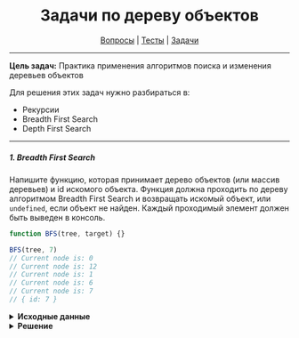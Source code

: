 <div align="center">

# Задачи по дереву объектов

[Вопросы](https://github.com/dollaween/javascript-questions)
|
[Тесты](https://github.com/dollaween/javascript-tests)
|
[Задачи](https://github.com/dollaween/javascript-tasks)

</div>

---

**Цель задач:** Практика применения алгоритмов поиска и изменения деревьев объектов

Для решения этих задач нужно разбираться в:
* Рекурсии
* Breadth First Search
* Depth First Search

---

##### 1. Breadth First Search
Напишите функцию, которая принимает дерево объектов (или массив деревьев) и id искомого объекта. Функция должна проходить по дереву алгоритмом Breadth First Search и возвращать искомый объект, или `undefined`, если объект не найден. Каждый проходимый элемент должен быть выведен в консоль.

```javascript
function BFS(tree, target) {}

BFS(tree, 7)
// Current node is: 0
// Current node is: 12
// Current node is: 1
// Current node is: 6
// Current node is: 7
// { id: 7 }
```

<details><summary><b>Исходные данные</b></summary>
<p>

```javascript
const tree = [{
  id: 0,
  children: [
    {
      id: 1,
      children: [
        { id: 2 },
        { id: 3 },
        {
          id: 4,
          children: [
            { id: 5 }
          ]
        }
      ]
    },
    { id: 6 },
    { id: 7 },
    {
      id: 8,
      children: [
        { id: 9 },
        { id: 10 },
        { id: 11 }
      ]
    }
  ]
}, {
  id: 12
}]
```

</p>
</details>

<details><summary><b>Решение</b></summary>
<p>

```javascript
function BFS(tree, target) {
  let queue = []

  Array.isArray(tree)
    ? tree.forEach((child) => queue.push(child))
    : queue.push(tree)

  while(queue.length > 0) {
    let currentNode = queue[0]
    console.log('Current node is: ' + currentNode.id)

    if (currentNode.id === target) {
      console.log('Finded!')
      return currentNode
    }

    if (currentNode.children) {
      currentNode.children.forEach((child) => {
        queue.push(child)
      })
    }

    queue.shift()
  }

  console.log('Not found')
  return
}
```

</p>
</details>

